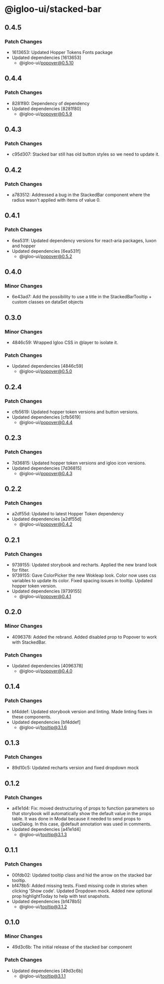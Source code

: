 # @igloo-ui/stacked-bar

## 0.4.5

### Patch Changes

- 1613653: Updated Hopper Tokens Fonts package
- Updated dependencies [1613653]
  - @igloo-ui/popover@0.5.10

## 0.4.4

### Patch Changes

- 8281f80: Dependency of dependency
- Updated dependencies [8281f80]
  - @igloo-ui/popover@0.5.9

## 0.4.3

### Patch Changes

- c95d307: Stacked bar still has old button styles so we need to update it.

## 0.4.2

### Patch Changes

- a783512: Addressed a bug in the StackedBar component where the radius wasn't applied with items of value 0.

## 0.4.1

### Patch Changes

- 6ea531f: Updated dependency versions for react-aria packages, luxon and hopper
- Updated dependencies [6ea531f]
  - @igloo-ui/popover@0.5.2

## 0.4.0

### Minor Changes

- 6e43ad7: Add the possibility to use a title in the StackedBarTooltip + custom classes on dataSet objects

## 0.3.0

### Minor Changes

- 4846c59: Wrapped Igloo CSS in @layer to isolate it.

### Patch Changes

- Updated dependencies [4846c59]
  - @igloo-ui/popover@0.5.0

## 0.2.4

### Patch Changes

- cfb5619: Updated hopper token versions and button versions.
- Updated dependencies [cfb5619]
  - @igloo-ui/popover@0.4.4

## 0.2.3

### Patch Changes

- 7d36815: Updated hopper token versions and igloo icon versions.
- Updated dependencies [7d36815]
  - @igloo-ui/popover@0.4.3

## 0.2.2

### Patch Changes

- a2df55d: Updated to latest Hopper Token dependency
- Updated dependencies [a2df55d]
  - @igloo-ui/popover@0.4.2

## 0.2.1

### Patch Changes

- 9739155: Updated storybook and recharts. Applied the new brand look for filter.
- 9739155: Gave ColorPicker the new Wokleap look. Color now uses css variables to update its color. Fixed spacing issues in tooltip. Updated hopper token version.
- Updated dependencies [9739155]
  - @igloo-ui/popover@0.4.1

## 0.2.0

### Minor Changes

- 4096378: Added the rebrand. Added disabled prop to Popover to work with StackedBar.

### Patch Changes

- Updated dependencies [4096378]
  - @igloo-ui/popover@0.4.0

## 0.1.4

### Patch Changes

- bf4ddef: Updated storybook version and linting. Made linting fixes in these components.
- Updated dependencies [bf4ddef]
  - @igloo-ui/tooltip@3.1.6

## 0.1.3

### Patch Changes

- 89d10c5: Updated recharts version and fixed dropdown mock

## 0.1.2

### Patch Changes

- a41e1d4: Fix: moved destructuring of props to function parameters so that storybook will automatically show the default value in the props table. It was done in Modal because it needed to send props to useDialog. In this case, @default annotation was used in comments.
- Updated dependencies [a41e1d4]
  - @igloo-ui/tooltip@3.1.3

## 0.1.1

### Patch Changes

- 00fdb02: Updated tooltip class and hid the arrow on the stacked bar tooltip.
- bf478b5: Added missing tests. Fixed missing code in stories when clicking 'Show code'. Updated Dropdown mock. Added new optional prop highlightToday to help with test snapshots.
- Updated dependencies [bf478b5]
  - @igloo-ui/tooltip@3.1.2

## 0.1.0

### Minor Changes

- 49d3c6b: The initial release of the stacked bar component

### Patch Changes

- Updated dependencies [49d3c6b]
  - @igloo-ui/tooltip@3.1.1
